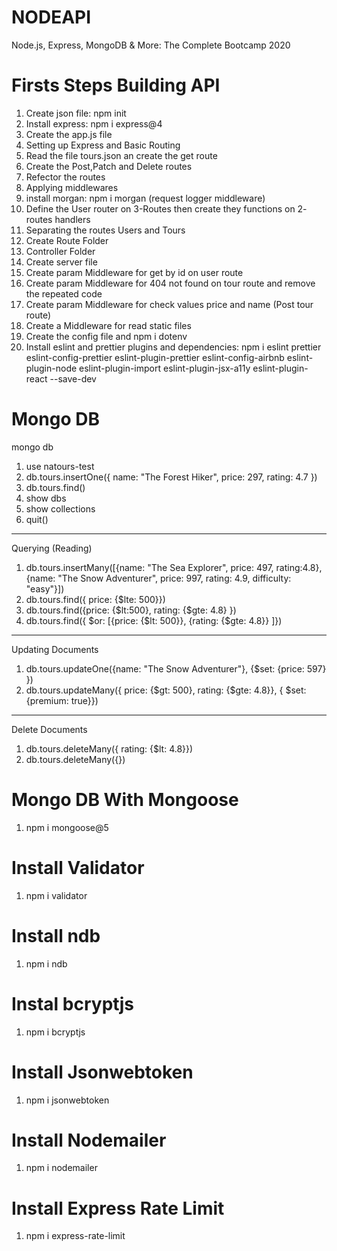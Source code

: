 # NODEAPI
Node.js, Express, MongoDB &amp; More: The Complete Bootcamp 2020


# Firsts Steps Building API
1. Create json file: npm init
2. Install express: npm i express@4 
3. Create the app.js file
4. Setting up Express and Basic Routing
5. Read the file tours.json an create the get route
6. Create the Post,Patch and Delete routes
7. Refector the routes
8. Applying middlewares
9. install morgan: npm i morgan (request logger middleware)
10. Define the User router on 3-Routes then create they functions on 2- routes handlers
11. Separating the routes Users and Tours
12. Create Route Folder
13. Controller Folder
14. Create server file
15. Create param Middleware for get by id on user route
16. Create param Middleware for 404 not found on tour route and remove the repeated code
17. Create param Middleware for check values price and name (Post tour route)
18. Create a Middleware for read static files
19. Create the config file and npm i dotenv
20. Install eslint and prettier plugins and dependencies: npm i eslint prettier eslint-config-prettier eslint-plugin-prettier eslint-config-airbnb eslint-plugin-node eslint-plugin-import eslint-plugin-jsx-a11y eslint-plugin-react --save-dev

# Mongo DB
mongo db

1. use natours-test
2. db.tours.insertOne({ name: "The Forest Hiker", price: 297, rating: 4.7 })
3. db.tours.find()
4. show dbs
5. show collections
6. quit()
------------------------------------------------------------
Querying (Reading)
1. db.tours.insertMany([{name: "The Sea Explorer", price: 497, rating:4.8}, {name: "The Snow Adventurer", price: 997, rating: 4.9, difficulty: "easy"}])
2. db.tours.find({ price: {$lte: 500}})
3. db.tours.find({price: {$lt:500}, rating: {$gte: 4.8} })
4. db.tours.find({ $or: [{price: {$lt: 500}}, {rating: {$gte: 4.8}} ]})
------------------------------------------------------------
Updating Documents

1. db.tours.updateOne({name: "The Snow Adventurer"}, {$set: {price: 597} })
2. db.tours.updateMany({ price: {$gt: 500}, rating: {$gte: 4.8}}, { $set: {premium: true}})
-----------------------------------------------------------
Delete Documents
1. db.tours.deleteMany({ rating: {$lt: 4.8}})
2. db.tours.deleteMany({})

# Mongo DB With Mongoose
1. npm i mongoose@5

# Install Validator
1. npm i validator

# Install ndb
1. npm i ndb

# Instal bcryptjs
1. npm i bcryptjs

# Install Jsonwebtoken
1. npm i jsonwebtoken

# Install Nodemailer
1. npm i nodemailer

# Install Express Rate Limit
1. npm i express-rate-limit


